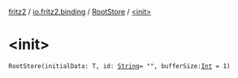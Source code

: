 [fritz2](../../index.md) / [io.fritz2.binding](../index.md) / [RootStore](index.md) / [&lt;init&gt;](./-init-.md)

# &lt;init&gt;

`RootStore(initialData: T, id: `[`String`](https://kotlinlang.org/api/latest/jvm/stdlib/kotlin/-string/index.html)` = "", bufferSize: `[`Int`](https://kotlinlang.org/api/latest/jvm/stdlib/kotlin/-int/index.html)` = 1)`